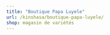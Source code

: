 ```yaml
---
title: "Boutique Papa Luyele"
url: /kinshasa/boutique-papa-luyele/
shop: magasin de variétés
---
```

